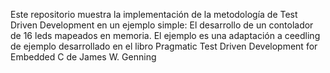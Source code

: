 Este repositorio muestra la implementación de la metodología de Test Driven Development en un ejemplo simple: El desarrollo de un contolador de 16 leds mapeados en memoria. El ejemplo es una adaptación a ceedling de ejemplo desarrollado en el libro Pragmatic Test Driven Development for Embedded C de James W. Genning
